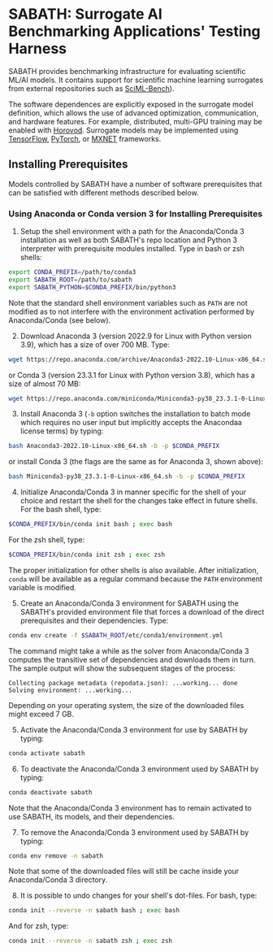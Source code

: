 # SABATH: Surrogate AI Benchmarking Applications' Testing Harness

SABATH provides benchmarking infrastructure for evaluating scientific ML/AI
models. It contains support for scientific machine learning surrogates from
external repositories such as
[SciML-Bench](https://github.com/stfc-sciml/sciml-bench.git)).

The software dependences are explicitly exposed in the surrogate model
definition, which allows the use of advanced optimization, communication, and
hardware features.  For example,  distributed, multi-GPU training may be
enabled with [Horovod](https://github.com/horovod/horovod). Surrogate models
may be implemented using [TensorFlow](https://www.tensorflow.org/),
[PyTorch](https://pytorch.org/), or [MXNET](https://mxnet.apache.org/)
frameworks.

## Installing Prerequisites

Models controlled by SABATH have a number of software prerequisites that can be
satisfied with different methods described below.

### Using Anaconda or Conda version 3 for Installing Prerequisites

1. Setup the shell environment with a path for the Anaconda/Conda 3
   installation as well as both SABATH's repo location and Python 3
   interpreter with prerequisite modules installed. Type in bash or zsh shells:

```sh
export CONDA_PREFIX=/path/to/conda3
export SABATH_ROOT=/path/to/sabath
export SABATH_PYTHON=$CONDA_PREFIX/bin/python3
```

Note that the standard shell environment variables such as `PATH` are not
modified as to not interfere with the environment activation performed by
Anaconda/Conda (see below).

2. Download Anaconda 3 (version 2022.9 for Linux with Python version 3.9),
   which has a size of over 700 MB. Type:

```sh
wget https://repo.anaconda.com/archive/Anaconda3-2022.10-Linux-x86_64.sh
```

or Conda 3 (version 23.3.1 for Linux with Python version 3.8), which has a size
of almost 70 MB:

```sh
wget https://repo.anaconda.com/miniconda/Miniconda3-py38_23.3.1-0-Linux-x86_64.sh
```

3. Install Anaconda 3 (`-b` option switches the installation to batch mode
   which requires no user input but implicitly accepts the Anacondaa license
   terms) by typing:

```sh
bash Anaconda3-2022.10-Linux-x86_64.sh -b -p $CONDA_PREFIX
```

or install Conda 3 (the flags are the same as for Anaconda 3, shown above):

```sh
bash Miniconda3-py38_23.3.1-0-Linux-x86_64.sh -b -p $CONDA_PREFIX
```

4. Initialize Anaconda/Conda 3 in manner specific for the shell of your choice
   and restart the shell for the changes take effect in future shells. For
   the bash shell, type:

```sh
$CONDA_PREFIX/bin/conda init bash ; exec bash
```

 For the zsh shell, type:

```sh
$CONDA_PREFIX/bin/conda init zsh ; exec zsh
```

The proper initialization for other shells is also available.  After
initialization, `conda` will be available as a regular command because the
`PATH` environment variable is modified.

5. Create an Anaconda/Conda 3 environment for SABATH using the SABATH's
   provided environment file that forces a download of the direct prerequisites
   and their dependencies. Type:

```sh
conda env create -f $SABATH_ROOT/etc/conda3/environment.yml
```

The command might take a while as the solver from Anaconda/Conda 3 computes the
transitive set of dependencies and downloads them in turn. The sample output
will show the subsequent stages of the process:

```log
Collecting package metadata (repodata.json): ...working... done
Solving environment: ...working...
```

Depending on your operating system, the size of the downloaded files might
exceed 7 GB.

5. Activate the Anaconda/Conda 3 environment for use by SABATH by typing:

```sh
conda activate sabath
```

6. To deactivate the Anaconda/Conda 3 environment used by SABATH by typing:

```sh
conda deactivate sabath
```

Note that the Anaconda/Conda 3 environment has to remain activated to use
SABATH, its models,  and their dependencies.

7. To remove the Anaconda/Conda 3 environment used by SABATH by typing:

```sh
conda env remove -n sabath
```

Note that some of the downloaded files will still be cache inside your
Anaconda/Conda 3 directory.

8. It is possible to undo changes for your shell's dot-files. For bash, type:

```sh
conda init --reverse -n sabath bash ; exec bash
```

And for zsh, type:

```sh
conda init --reverse -n sabath zsh ; exec zsh
```
